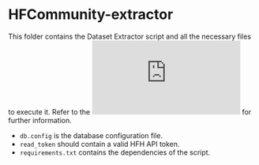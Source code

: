 # HFCommunity-extractor

This folder contains the Dataset Extractor script and all the necessary files to execute it.
Refer to the ![docs](https://github.com/SOM-Research/HFCommunity/docs/usage.html) for further information.

* `db.config` is the database configuration file.
* `read_token` should contain a valid HFH API token.
* `requirements.txt` contains the dependencies of the script.